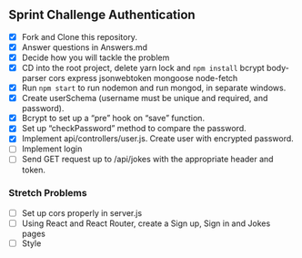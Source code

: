 ## Sprint Challenge Authentication

- [x] Fork and Clone this repository.
- [x] Answer questions in Answers.md
- [x] Decide how you will tackle the problem
- [x] CD into the root project, delete yarn lock and ```npm install``` bcrypt body-parser cors express jsonwebtoken mongoose node-fetch
- [x] Run ```npm start``` to run nodemon and run mongod, in separate windows.  
- [x] Create userSchema (username must be unique and required, and password).
- [x] Bcrypt to set up a “pre” hook on “save” function.   
- [x] Set up “checkPassword” method to compare the password.
- [x] Implement api/controllers/user.js. Create user with encrypted password.
- [ ] Implement login
- [ ] Send GET request up to /api/jokes with the appropriate header and token.

### Stretch Problems
- [ ] Set up cors properly in server.js
- [ ] Using React and React Router, create a Sign up, Sign in and Jokes pages
- [ ] Style
